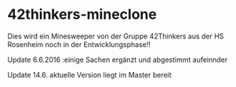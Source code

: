 # 42thinkers-mineclone

Dies wird ein Minesweeper von der Gruppe 42Thinkers aus der HS Rosenheim 
noch in der Entwicklungsphase!!

Update 6.6.2016 :einige Sachen ergänzt und abgestimmt aufeinnder 

Update 14.6.
aktuelle Version liegt im Master bereit
